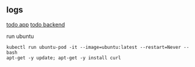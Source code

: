 ## logs

[todo app](https://cloudlogging.app.goo.gl/hXFSnY9jGLqoNsSz9)
[todo backend](https://cloudlogging.app.goo.gl/uLwLRfoWugBA51pA7)

run ubuntu

```
kubectl run ubuntu-pod -it --image=ubuntu:latest --restart=Never -- bash
apt-get -y update; apt-get -y install curl
```